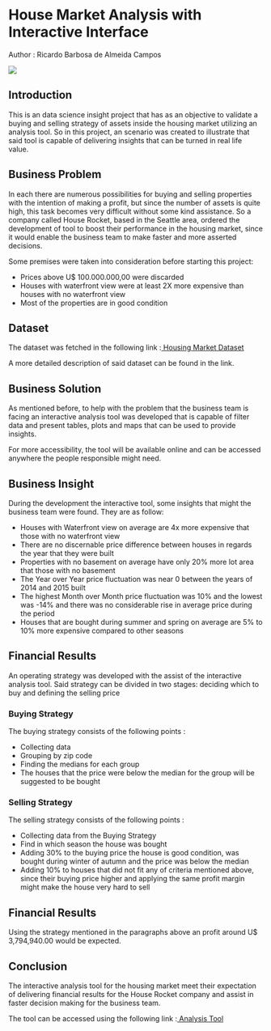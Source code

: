 # House Market Analysis with Interactive Interface
<p> Author : Ricardo Barbosa de Almeida Campos </p>

<img src  = "https://nationalmortgageprofessional.com/sites/default/files/Housing_Market_Decline_Pic.jpg">

## Introduction
<p>This is an data science insight project that has as an objective to validate a buying and selling strategy of assets inside the housing market utilizing an analysis tool. So in this project, an scenario was created to illustrate that said tool is capable of delivering insights that can be turned in real life value. </p>

## Business Problem
<p>In each there are numerous possibilities for buying and selling properties with the intention of making a profit, but since the number of assets is quite high, this task becomes very difficult without some kind assistance. So a company called House Rocket, based in the Seattle area, ordered the development of tool to boost their performance in the housing market, since it would enable the business team to make  faster and more asserted decisions.</p>
<p>Some premises were taken into consideration before starting this project:
  <ul>
    <li> Prices above U$ 100.000.000,00 were discarded</li>
    <li> Houses with waterfront view were at least 2X more expensive than houses with no waterfront view</li>
    <li> Most of the properties are in good condition</li>
  </ul></p>

## Dataset
<p>The dataset was fetched in the following link :<a href = "https://www.kaggle.com/datasets/shivachandel/kc-house-data"> Housing Market Dataset</a></p>
<p>A more detailed description of said dataset can be found in the link.</p>

## Business Solution
<p>As mentioned before, to help with the problem that the business team is facing an interactive analysis tool was developed that is capable of filter data and present tables, plots and maps that can be used to provide insights.</p><p>For more accessibility, the tool will be available online and can be accessed anywhere the people responsible might need.</p>

## Business Insight
<p>During the development the interactive tool, some insights that might the business team were found. They are as follow:
  <ul>
    <li> Houses with Waterfront view on average are 4x more expensive that those with no waterfront view</li>
    <li> There are no discernable price difference between houses in regards the year that they were built</li>
    <li> Properties with no basement on average have only 20% more lot area that those with no basement</li>
    <li> The Year over Year price fluctuation was near 0 between the years of 2014 and 2015 built</li>
    <li> The highest Month over Month price fluctuation was 10% and the lowest was -14% and there was no considerable rise in average               price during the period </li>
    <li> Houses that are bought during summer and spring on average are 5% to 10% more expensive compared to other seasons</li>
  </ul></p>

## Financial Results
  <p>An operating strategy was developed with the assist of the interactive analysis tool. Said strategy can be divided in two stages:   deciding which to buy and defining the selling price </p>

### Buying Strategy
  <p> The buying strategy consists of the following points :
  <ul>
    <li> Collecting data </li>
    <li> Grouping by zip code </li>
    <li> Finding the medians for each group </li>
    <li> The houses that the price were below the median for the group will be suggested to be bought</li>
  </ul>  
  </p>

### Selling Strategy
  <p> The selling strategy consists of the following points :
  <ul>
    <li> Collecting data from the Buying Strategy </li>
    <li> Find in which season the house was bought </li>
    <li> Adding 30% to the buying price the house is good condition, was bought during winter of autumn and the price was below the median     </li>
    <li> Adding 10% to houses that did not fit any of criteria mentioned above, since their buying price higher and applying the same    profit margin might make the house very hard to sell </li>
  </ul>  
  </p>

## Financial Results
  <p>Using the strategy mentioned in the paragraphs above an profit around U$ 3,794,940.00 would be expected.</p>


## Conclusion
  <p>The interactive analysis tool for the housing market meet their expectation of delivering financial results for the House Rocket company and assist in faster decision making for the business team.</p>
  <p>The tool can be accessed using the following link :<a href = "https://house-rocket-analytics-ricardo.herokuapp.com/"> Analysis Tool</a></p>
